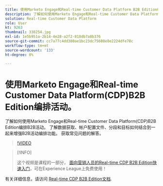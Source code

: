 ```yaml
---
title: 使用Marketo Engage和Real-time Customer Data Platform B2B Edition编排活动
description: 了解如何使用Marketo Engage和Real-time Customer Data Platform(CDP)B2B Edition编排活动。
solution: Real-time Customer Data Platform
role: User
kt: 9263
thumbnail: 338254.jpg
exl-id: 1e5b951a-2b14-4e28-a2f2-818db7a8b376
source-git-commit: cc7a77c4dd380ae1bc23dc75608e8e2224dfe78c
workflow-type: tm+mt
source-wordcount: '133'
ht-degree: 0%

---
```


# 使用Marketo Engage和Real-time Customer Data Platform(CDP)B2B Edition编排活动。

了解如何使用Marketo Engage和Real-time Customer Data Platform(CDP)B2B Edition编排B2B活动。 了解数据获取、帐户配置文件、分段和目标如何结合到一起来增强B2B活动编排功能。 获取常见问题的解答。

>[!VIDEO](https://video.tv.adobe.com/v/338254?quality=12&learn=on)

>[!INFO]
>
> 这个视频是课程的一部分， [面向营销人员的Real-time CDP B2B Edition快速入门](https://experienceleague.adobe.com/?recommended=ExperiencePlatform-U-1-2021.rtcdp.b2b)，可在Experience League上免费使用！

有关详细信息，请访问 [Real-time CDP B2B Edition文档](https://experienceleague.adobe.com/docs/experience-platform/rtcdp/b2b-overview.html).

